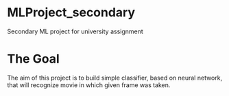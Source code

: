 # MLProject_secondary
Secondary ML project for university assignment

# The Goal
The aim of this project is to build simple classifier, based on neural network, that will recognize movie in which given frame was taken.
